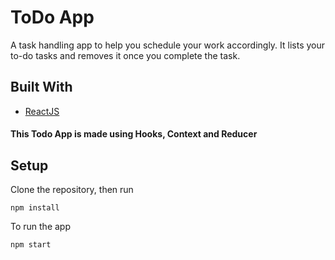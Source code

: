 # ToDo App

A task handling app to help you schedule your work accordingly. It lists your to-do tasks and removes it once you complete the task.

## Built With

- [ReactJS](https://reactjs.org/)
#### This Todo App is made using Hooks, Context and Reducer

## Setup

Clone the repository, then run

```
npm install
```

To run the app

```
npm start
```



